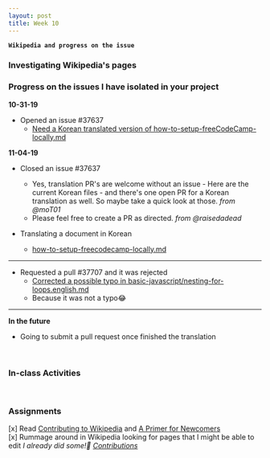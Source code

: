 ```yaml
---
layout: post
title: Week 10
---
```


**`Wikipedia and progress on the issue`**

### Investigating Wikipedia's pages

### Progress on the issues I have isolated in your project

**10-31-19**  
- Opened an issue #37637
  - [Need a Korean translated version of how-to-setup-freeCodeCamp-locally.md](https://github.com/freeCodeCamp/freeCodeCamp/issues/37637)

**11-04-19** 
- Closed an issue #37637
  - Yes, translation PR's are welcome without an issue - Here are the current Korean files - and there's one open PR for a Korean translation as well. So maybe take a quick look at those. _from @moT01_
  - Please feel free to create a PR as directed. _from @raisedadead_

- Translating a document in Korean 
  - [how-to-setup-freecodecamp-locally.md](https://github.com/nancydocode/freeCodeCamp/blob/master/docs/i18n-languages/korean/how-to-setup-freecodecamp-locally.md)

--- 
- Requested a pull #37707 and it was rejected
  - [Corrected a possible typo in basic-javascript/nesting-for-loops.english.md](https://github.com/freeCodeCamp/freeCodeCamp/pull/37707)
  - Because it was not a typo😂
---

**In the future**
- Going to submit a pull request once finished the translation

&nbsp;
&nbsp;

### In-class Activities

&nbsp;
&nbsp;

### Assignments
[x] Read [Contributing to Wikipedia](https://en.wikipedia.org/wiki/Wikipedia:Contributing_to_Wikipedia#Getting_started) and [A Primer for Newcomers](https://en.wikipedia.org/wiki/Wikipedia:A_primer_for_newcomers)  
[x] Rummage around in Wikipedia looking for pages that I might be able to edit _I already did some!🎉 [Contributions]()_

